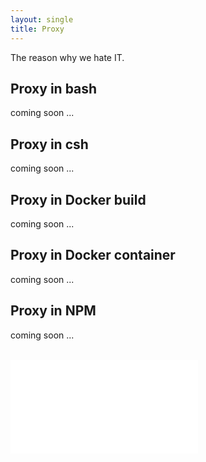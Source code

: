 ```yaml
---
layout: single
title: Proxy
---
```


The reason why we hate IT.

## Proxy in bash

coming soon ...

## Proxy in csh

coming soon ...

## Proxy in Docker build

coming soon ...

## Proxy in Docker container

coming soon ...

## Proxy in NPM

coming soon ...

<br/>

<iframe data-aa="1180202" src="//acceptable.a-ads.com/1180202" scrolling="no" style="border:0px; padding:0; overflow:hidden" allowtransparency="true"></iframe>

